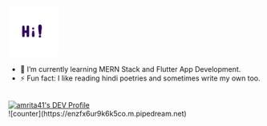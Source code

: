  <img src="https://github.com/amrita41/amrita41/raw/master/Hi.gif" alt="alt text" width="100" height="100" style="max-width:100%;"> 

- 🌱 I’m currently learning MERN Stack and Flutter App Development.
- ⚡ Fun fact: I like reading hindi poetries and sometimes write my own too.<br/><br/>
<a href="https://dev.to/amrita41">
  <img src="https://d2fltix0v2e0sb.cloudfront.net/dev-badge.svg" alt="amrita41's DEV Profile" height="100" width="100">
</a> <br/>
 ![counter](https://enzfx6ur9k6k5co.m.pipedream.net)

